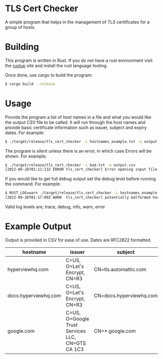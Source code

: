 # TLS Cert Checker

A simple program that helps in the management of TLS certificates for a group of hosts.

# Building

This program is written in Rust. If you do not have a rust environment visit the [rustup](https://rustup.rs/) site and install the rust language tooling.

Once done, use cargo to build the program:

``` bash
$ cargo build --release
```

# Usage

Provide the program a list of host names in a file and what you would like the output CSV file to be called.
It will run through the host names and provide basic certificate information such as issuer, subject and expiry dates. For example:

``` bash
$ ./target/release/tls_cert_checker -i hostnames_example.txt -o output.csv
```

The program is silent unless there is an error, in which case Errors will be shown. For example;

``` bash
$ ./target/release/tls_cert_checker -i bad.txt -o output.csv
[2022-09-26T01:11:13Z ERROR tls_cert_checker] Error opening input file: No such file or directory (os error 2)

```

If you would like to get full debug output set the debug level before running the command. For example:

``` bash
$ RUST_LOG=warn ./target/release/tls_cert_checker -i hostnames_example.txt -o output.csv
[2022-09-26T01:17:09Z WARN  tls_cert_checker] potentially malformed hostname: 

```

Valid log levels are; trace, debug, info, warn, error

# Example Output

Output is provided in CSV for ease of use. Dates are RFC2822 formatted.

| hostname             | issuer                                           | subject                 | valid_not_before                | valid_not_after                 |
|----------------------|--------------------------------------------------|-------------------------|---------------------------------|---------------------------------|
| hyperviewhq.com      | C=US, O=Let's Encrypt, CN=R3                     | CN=tls.automattic.com   | Thu, 15 Sep 2022 00:15:09 +0000 | Wed, 14 Dec 2022 00:15:08 +0000 |
| docs.hyperviewhq.com | C=US, O=Let's Encrypt, CN=R3                     | CN=docs.hyperviewhq.com | Tue, 30 Aug 2022 18:48:04 +0000 | Mon, 28 Nov 2022 18:48:03 +0000 |
| google.com           | C=US, O=Google Trust Services LLC, CN=GTS CA 1C3 | CN=*.google.com         | Mon, 05 Sep 2022 08:17:24 +0000 | Mon, 28 Nov 2022 08:17:23 +0000 |

